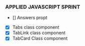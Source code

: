 ### APPLIED JAVASCRIPT SPRINT

- [] Answers propt
- [x] Tabs class component
- [x] TabLink class component
- [x] TabCard Class component